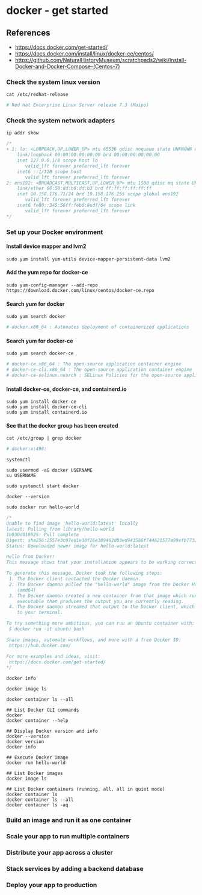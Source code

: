 # docker - get started

## References
* https://docs.docker.com/get-started/
* https://docs.docker.com/install/linux/docker-ce/centos/
* https://github.com/NaturalHistoryMuseum/scratchpads2/wiki/Install-Docker-and-Docker-Compose-(Centos-7)

### Check the system linux version
```
cat /etc/redhat-release 
```
```bash
# Red Hat Enterprise Linux Server release 7.3 (Maipo)
```
### Check the system network adapters
```
ip addr show
```
```java
/*
+ 1: lo: <LOOPBACK,UP,LOWER_UP> mtu 65536 qdisc noqueue state UNKNOWN qlen 1000
    link/loopback 00:00:00:00:00:00 brd 00:00:00:00:00:00
    inet 127.0.0.1/8 scope host lo
       valid_lft forever preferred_lft forever
    inet6 ::1/128 scope host 
       valid_lft forever preferred_lft forever
2: ens192: <BROADCAST,MULTICAST,UP,LOWER_UP> mtu 1500 qdisc mq state UP qlen 1000
    link/ether 00:50:dd:b6:dd:b3 brd ff:ff:ff:ff:ff:ff
    inet 10.158.176.71/24 brd 10.158.176.255 scope global ens192
       valid_lft forever preferred_lft forever
    inet6 fe80::345:56ff:feb6:9sdf/64 scope link 
       valid_lft forever preferred_lft forever
*/
```

### Set up your Docker environment
#### Install device mapper and lvm2
```
sudo yum install yum-utils device-mapper-persistent-data lvm2
```
#### Add the yum repo for docker-ce
```
sudo yum-config-manager --add-repo https://download.docker.com/linux/centos/docker-ce.repo
```
#### Search yum for docker
```
sudo yum search docker
```
```bash
# docker.x86_64 : Automates deployment of containerized applications
```
#### Search yum for docker-ce
```
sudo yum search docker-ce
```
```bash
# docker-ce.x86_64 : The open-source application container engine
# docker-ce-cli.x86_64 : The open-source application container engine
# docker-ce-selinux.noarch : SELinux Policies for the open-source application container engine
```
#### Install docker-ce, docker-ce, and containerd.io
```
sudo yum install docker-ce
sudo yum install docker-ce-cli
sudo yum install containerd.io
```
#### See that the docker group has been created
```
cat /etc/group | grep docker
```
```bash
# docker:x:498:
```
```
systemctl
```
```
sudo usermod -aG docker USERNAME
su USERNAME
```
```
sudo systemctl start docker
```
```
docker --version
```
```
sudo docker run hello-world
```
```java
/*
Unable to find image 'hello-world:latest' locally
latest: Pulling from library/hello-world
1b930d010525: Pull complete 
Digest: sha256:2557e3c07ed1e38f26e389462d03ed943586f744621577a99efb77324b0fe535
Status: Downloaded newer image for hello-world:latest

Hello from Docker!
This message shows that your installation appears to be working correctly.

To generate this message, Docker took the following steps:
 1. The Docker client contacted the Docker daemon.
 2. The Docker daemon pulled the "hello-world" image from the Docker Hub.
    (amd64)
 3. The Docker daemon created a new container from that image which runs the
    executable that produces the output you are currently reading.
 4. The Docker daemon streamed that output to the Docker client, which sent it
    to your terminal.

To try something more ambitious, you can run an Ubuntu container with:
 $ docker run -it ubuntu bash

Share images, automate workflows, and more with a free Docker ID:
 https://hub.docker.com/

For more examples and ideas, visit:
 https://docs.docker.com/get-started/
*/
```
```
docker info
```
```
docker image ls
```
```
docker container ls --all
```
```
## List Docker CLI commands
docker
docker container --help

## Display Docker version and info
docker --version
docker version
docker info

## Execute Docker image
docker run hello-world

## List Docker images
docker image ls

## List Docker containers (running, all, all in quiet mode)
docker container ls
docker container ls --all
docker container ls -aq
```




### Build an image and run it as one container

### Scale your app to run multiple containers

### Distribute your app across a cluster

### Stack services by adding a backend database

### Deploy your app to production
